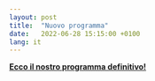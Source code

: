 ```yaml
---
layout: post
title:  "Nuovo programma"
date:   2022-06-28 15:15:00 +0100
lang: it
---
```


[**Ecco il nostro programma definitivo!**](https://www.spaceafterborders.com/it/programma/)
